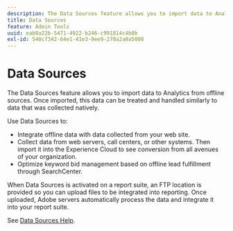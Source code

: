 ```yaml
---
description: The Data Sources feature allows you to import data to Analytics from offline sources. Once imported, this data can be treated and handled similarly to data that was collected natively.
title: Data Sources
feature: Admin Tools
uuid: eab8a22b-5471-4922-b246-c991814c4b8b
exl-id: 540c7342-64e1-41e3-9ee9-270a2a0a5008
---
```

# Data Sources

The Data Sources feature allows you to import data to Analytics from offline sources. Once imported, this data can be treated and handled similarly to data that was collected natively.

Use Data Sources to:

* Integrate offline data with data collected from your web site.
* Collect data from web servers, call centers, or other systems. Then import it into the Experience Cloud to see conversion from all avenues of your organization.
* Optimize keyword bid management based on offline lead fulfillment through SearchCenter.

When Data Sources is activated on a report suite, an FTP location is provided so you can upload files to be integrated into reporting. Once uploaded, Adobe servers automatically process the data and integrate it into your report suite.

See [Data Sources Help](https://docs.adobe.com/content/help/en/analytics/import/data-sources/datasrc-home.html).
